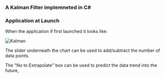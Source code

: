 ### A Kalman Filter implemneted in C#

### Application at Launch
When the application if first launched it looks like:

![Kalman](https://user-images.githubusercontent.com/1317234/224157065-e5af1bde-4357-4abf-815a-d9f6ce550be2.png)

The slider underneath the chart can be used to add/subtract the number of data points.

The "No to Extrapolate" box can be used to predict the data trend into the future,
